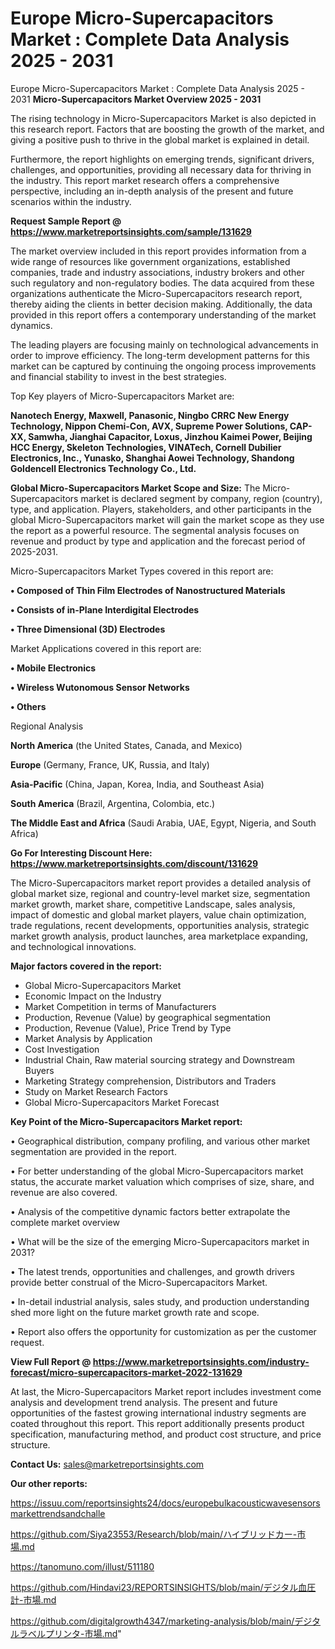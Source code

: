 # Europe Micro-Supercapacitors Market : Complete Data Analysis 2025 - 2031
Europe Micro-Supercapacitors Market : Complete Data Analysis 2025 - 2031
<Strong> Micro-Supercapacitors Market Overview 2025 - 2031</strong>

The rising technology in Micro-Supercapacitors Market is also depicted in this research report. Factors that are boosting the growth of the market, and giving a positive push to thrive in the global market is explained in detail.

Furthermore, the report highlights on emerging trends, significant drivers, challenges, and opportunities, providing all necessary data for thriving in the industry. This report market research offers a comprehensive perspective, including an in-depth analysis of the present and future scenarios within the industry.

<strong>Request Sample Report @ <a href=https://www.marketreportsinsights.com/sample/131629>https://www.marketreportsinsights.com/sample/131629</a></strong>

The market overview included in this report provides information from a wide range of resources like government organizations, established companies, trade and industry associations, industry brokers and other such regulatory and non-regulatory bodies. The data acquired from these organizations authenticate the Micro-Supercapacitors research report, thereby aiding the clients in better decision making. Additionally, the data provided in this report offers a contemporary understanding of the market dynamics.

The leading players are focusing mainly on technological advancements in order to improve efficiency. The long-term development patterns for this market can be captured by continuing the ongoing process improvements and financial stability to invest in the best strategies.

Top Key players of Micro-Supercapacitors Market are:

<strong>Nanotech Energy, Maxwell, Panasonic, Ningbo CRRC New Energy Technology, Nippon Chemi-Con, AVX, Supreme Power Solutions, CAP-XX, Samwha, Jianghai Capacitor, Loxus, Jinzhou Kaimei Power, Beijing HCC Energy, Skeleton Technologies, VINATech, Cornell Dubilier Electronics, Inc., Yunasko, Shanghai Aowei Technology, Shandong Goldencell Electronics Technology Co., Ltd.</strong>

<strong><b>Global Micro-Supercapacitors Market Scope and Size:</b></strong>
The Micro-Supercapacitors market is declared segment by company, region (country), type, and application. Players, stakeholders, and other participants in the global Micro-Supercapacitors market will gain the market scope as they use the report as a powerful resource. The segmental analysis focuses on revenue and product by type and application and the forecast period of 2025-2031.

Micro-Supercapacitors Market Types covered in this report are:

<strong>• Composed of Thin Film Electrodes of Nanostructured Materials

• Consists of in-Plane Interdigital Electrodes

• Three Dimensional (3D) Electrodes</strong>

Market Applications covered in this report are:

<strong>• Mobile Electronics

• Wireless Wutonomous Sensor Networks

• Others</strong> 

Regional Analysis

<strong>North America</strong> (the United States, Canada, and Mexico)

<strong>Europe</strong> (Germany, France, UK, Russia, and Italy)

<strong>Asia-Pacific</strong> (China, Japan, Korea, India, and Southeast Asia)

<strong>South America</strong> (Brazil, Argentina, Colombia, etc.)

<strong>The Middle East and Africa</strong> (Saudi Arabia, UAE, Egypt, Nigeria, and South Africa)

<strong>Go For Interesting Discount Here: <a href=https://www.marketreportsinsights.com/discount/131629>https://www.marketreportsinsights.com/discount/131629</a></strong>

The Micro-Supercapacitors market report provides a detailed analysis of global market size, regional and country-level market size, segmentation market growth, market share, competitive Landscape, sales analysis, impact of domestic and global market players, value chain optimization, trade regulations, recent developments, opportunities analysis, strategic market growth analysis, product launches, area marketplace expanding, and technological innovations.

<strong><b>Major factors covered in the report:</b></strong>
<ul>
  <li>Global Micro-Supercapacitors Market </li>
  <li>Economic Impact on the Industry</li>
  <li>Market Competition in terms of Manufacturers</li>
  <li>Production, Revenue (Value) by geographical segmentation</li>
  <li>Production, Revenue (Value), Price Trend by Type</li>
  <li>Market Analysis by Application</li>
  <li>Cost Investigation</li>
  <li>Industrial Chain, Raw material sourcing strategy and Downstream Buyers</li>
  <li>Marketing Strategy comprehension, Distributors and Traders</li>
  <li>Study on Market Research Factors</li>
  <li>Global Micro-Supercapacitors Market Forecast</li>
</ul>

<strong><b>Key Point of the Micro-Supercapacitors Market report:</b></strong>

• Geographical distribution, company profiling, and various other market segmentation are provided in the report.

• For better understanding of the global Micro-Supercapacitors market status, the accurate market valuation which comprises of size, share, and revenue are also covered.

• Analysis of the competitive dynamic factors better extrapolate the complete market overview

• What will be the size of the emerging Micro-Supercapacitors market in 2031?

• The latest trends, opportunities and challenges, and growth drivers provide better construal of the Micro-Supercapacitors Market.

• In-detail industrial analysis, sales study, and production understanding shed more light on the future market growth rate and scope.

• Report also offers the opportunity for customization as per the customer request.

<strong><b>View Full Report @ <a href=https://www.marketreportsinsights.com/industry-forecast/micro-supercapacitors-market-2022-131629>https://www.marketreportsinsights.com/industry-forecast/micro-supercapacitors-market-2022-131629</a></b></strong>


At last, the Micro-Supercapacitors Market report includes investment come analysis and development trend analysis. The present and future opportunities of the fastest growing international industry segments are coated throughout this report. This report additionally presents product specification, manufacturing method, and product cost structure, and price structure.

<strong>Contact Us:</strong>
sales@marketreportsinsights.com

<strong>Our other reports:</strong>

<a href=https://issuu.com/reportsinsights24/docs/europebulkacousticwavesensorsmarkettrendsandchalle>https://issuu.com/reportsinsights24/docs/europebulkacousticwavesensorsmarkettrendsandchalle</a>

<a href=https://github.com/Siya23553/Research/blob/main/ハイブリッドカー-市場.md>https://github.com/Siya23553/Research/blob/main/ハイブリッドカー-市場.md</a>

<a href=https://tanomuno.com/illust/511180>https://tanomuno.com/illust/511180</a>

<a href=https://github.com/Hindavi23/REPORTSINSIGHTS/blob/main/デジタル血圧計-市場.md>https://github.com/Hindavi23/REPORTSINSIGHTS/blob/main/デジタル血圧計-市場.md</a>

<a href=https://github.com/digitalgrowth4347/marketing-analysis/blob/main/デジタルラベルプリンタ-市場.md>https://github.com/digitalgrowth4347/marketing-analysis/blob/main/デジタルラベルプリンタ-市場.md</a>"
